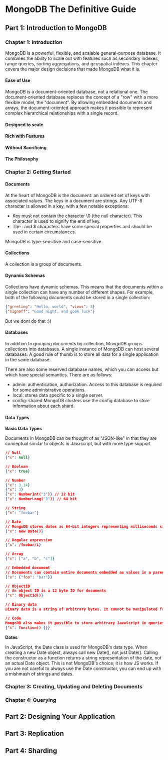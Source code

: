 # MongoDB The Definitive Guide

## Part 1: Introduction to MongoDB

### Chapter 1: Introduction

MongoDB is a powerful, flexible, and scalable general-purpose database. It combines the ability to scale out with features such as secondary indexes, range queries, sorting aggregations, and geospatial indexes. This chapter covers the major design decisions that made MongoDB what it is.

#### Ease of Use

MongoDB is a document-oriented database, not a relational one. The document-oriented database replaces the concept of a "row" with a more flexible model, the "document". By allowing embedded documents and arrays, the document-oriented approach makes it possible to represent complex hierarchical relationships with a single record.
 
#### Designed to scale
#### Rich with Features
#### Without Sacrificing
#### The Philosophy

### Chapter 2: Getting Started

#### Documents

At the heart of MongoDB is the document: an ordered set of keys with associated values. The keys in a document are strings. Any UTF-8 character is allowed in a key, with a few notable exceptions:

- Key must not contain the character \0 (the null character). This character is used to signify the end of key.
- The . and $ characters have some special properties and should be used in certain circumstances. 

MongoDB is type-sensitive and case-sensitive.

#### Collections

A collection is a group of documents.

#### Dynamic Schemas
Collections have dynamic schemas. This means that the documents within a single collection can have any number of different shapes. For example, both of the following documents could be stored in a single collection:

```json
{"greeting": "Hello, world", "views": 3}
{"signoff": "Good night, and gook luck"}
```

But we dont do that :))

#### Databases

In addition to grouping documents by collection, MongoDB groups collections into databases. A single instance of MongoDB can host several databases. A good rule of thumb is to store all data for a single application in the same database.

There are also some reserved database names, which you can access but which have special semantics. There are as follows: 
- admin: authentication, authorization. Access to this database is required for some administrative operations.
- local: stores data specific to a single server.
- config: shared MongoDB clusters use the config database to store information about each shard.

#### Data Types

**Basic Data Types**

Documents in MongoDB can be thought of as "JSON-like" in that they are conceptual similar to objects in Javascript, but with more type support

```json
// Null
{"x": null}

// Boolean
{"x": true}

// Number
{"x": 3.14}
{"x": 3}
{"x": NumberInt("3")} // 32 bit
{"x": NumberLong("3")} // 64 bit

// String
{"x": "foobar"}

// Date
// MongoDB stores dates as 64-bit integers representing milliseconds since the Unix epoch
{"x": new Date()}

// Regular expression
{"x": /foobar/i}

// Array
{"x": ["a", "b", "c"]}

// Embedded document
// Documents can contain entire documents embedded as values in a parent document
{"x": {"foo": "bar"}}

// ObjectID
// An object ID is a 12 byte ID for documents
{"x": ObjectId()}

// Binary data
Binary data is a string of arbitrary bytes. It cannot be manipulated from the shell.

// Code
MongoDB also makes it possible to store arbitrary JavaScript in queries and documents:
{"x": function() {}}
```

**Dates**

In JavaScript, the Date class is used for MongoDB's data type. When creating a new Date object, always call new Date(), not just Date(). Calling the constructor as a function returns a string representation of the date, not an actual Date object. This is not MongoDB's choice; it is how JS works. If you are not careful to always use the Date constructor, you can end up with a mishmash of strings and dates.


### Chapter 3: Creating, Updating and Deleting Documents

### Chapter 4: Querying

## Part 2: Designing Your Application

## Part 3: Replication

## Part 4: Sharding
